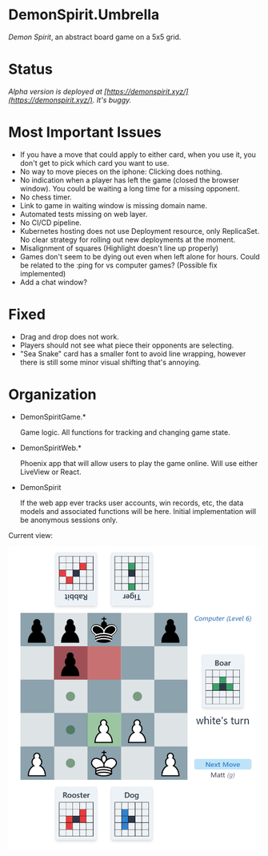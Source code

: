 # DemonSpirit.Umbrella

*Demon Spirit*, an abstract board game on a 5x5 grid.

# Status

*Alpha version is deployed at [https://demonspirit.xyz/](https://demonspirit.xyz/). It's buggy.*

# Most Important Issues

* If you have a move that could apply to either card, when you use it, you don't get to pick which card you want to use.
* No way to move pieces on the iphone: Clicking does nothing.
* No indication when a player has left the game (closed the browser window).  You could be waiting a long time for a missing opponent.
* No chess timer.
* Link to game in waiting window is missing domain name.
* Automated tests missing on web layer.
* No CI/CD pipeline.
* Kubernetes hosting does not use Deployment resource, only ReplicaSet.  No clear strategy for rolling out new deployments at the moment.
* Misalignment of squares (Highlight doesn't line up properly)
* Games don't seem to be dying out even when left alone for hours.  Could be related to the :ping for vs computer games? (Possible fix implemented)
* Add a chat window?

# Fixed

* Drag and drop does not work.
* Players should not see what piece their opponents are selecting.
* "Sea Snake" card has a smaller font to avoid line wrapping, however there is still some minor visual shifting that's annoying.


# Organization

* DemonSpiritGame.*

  Game logic.  All functions for tracking and changing game state.
* DemonSpiritWeb.*

  Phoenix app that will allow users to play the game online.  Will use either LiveView or React.
* DemonSpirit

  If the web app ever tracks user accounts, win records, etc, the data models and associated functions
  will be here.  Initial implementation will be anonymous sessions only.


Current view:

![Early Screenshot](/screenshot2.png?raw=true "Early Screenshot")
